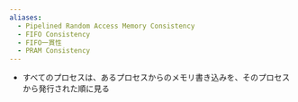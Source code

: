 ```yaml
---
aliases:
  - Pipelined Random Access Memory Consistency
  - FIFO Consistency
  - FIFO一貫性
  - PRAM Consistency
---
```

- すべてのプロセスは、あるプロセスからのメモリ書き込みを、そのプロセスから発行された順に見る